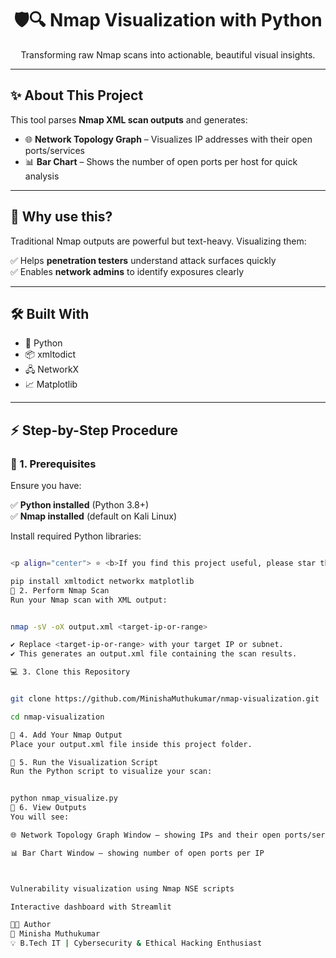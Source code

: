 <h1 align="center">🛡️🔍 Nmap Visualization with Python</h1>

<p align="center">
Transforming raw Nmap scans into actionable, beautiful visual insights.
</p>

<p align="center">
  <a href="https://github.com/MinishaMuthukumar/nmap-visualization">
  </a>
</p>

---

## ✨ **About This Project**

This tool parses **Nmap XML scan outputs** and generates:

- 🌐 **Network Topology Graph** – Visualizes IP addresses with their open ports/services  
- 📊 **Bar Chart** – Shows the number of open ports per host for quick analysis

---

## 🚀 **Why use this?**

Traditional Nmap outputs are powerful but text-heavy. Visualizing them:

✅ Helps **penetration testers** understand attack surfaces quickly  
✅ Enables **network admins** to identify exposures clearly

---

## 🛠 **Built With**

- 🐍 Python
- 📦 xmltodict
- 🖧 NetworkX
- 📈 Matplotlib

---

## ⚡ **Step-by-Step Procedure**

### **🔧 1. Prerequisites**

Ensure you have:

✅ **Python installed** (Python 3.8+)  
✅ **Nmap installed** (default on Kali Linux)

Install required Python libraries:

```bash

<p align="center"> ⭐️ <b>If you find this project useful, please star this repo!</b> </p> ```

pip install xmltodict networkx matplotlib
🔎 2. Perform Nmap Scan
Run your Nmap scan with XML output:


nmap -sV -oX output.xml <target-ip-or-range>

✔️ Replace <target-ip-or-range> with your target IP or subnet.
✔️ This generates an output.xml file containing the scan results.

💻 3. Clone this Repository


git clone https://github.com/MinishaMuthukumar/nmap-visualization.git

cd nmap-visualization

📂 4. Add Your Nmap Output
Place your output.xml file inside this project folder.

🚀 5. Run the Visualization Script
Run the Python script to visualize your scan:


python nmap_visualize.py
👀 6. View Outputs
You will see:

🌐 Network Topology Graph Window – showing IPs and their open ports/services

📊 Bar Chart Window – showing number of open ports per IP



Vulnerability visualization using Nmap NSE scripts

Interactive dashboard with Streamlit

👩‍💻 Author
👤 Minisha Muthukumar
💡 B.Tech IT | Cybersecurity & Ethical Hacking Enthusiast

